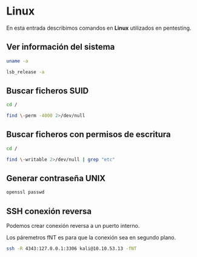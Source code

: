 
# Linux

En esta entrada describimos comandos en **Linux** utilizados en pentesting.

## Ver información del sistema

```bash
uname -a
```
```bash
lsb_release -a
```

## Buscar ficheros SUID

```bash
cd /
```

```bash
find \-perm -4000 2>/dev/null
```

## Buscar ficheros con permisos de escritura

```bash
cd /
```

```bash
find \-writable 2>/dev/null | grep "etc"
```

## Generar contraseña UNIX

```bash
openssl passwd
```

## SSH conexión reversa

Podemos crear conexión reversa a un puerto interno.

Los páremetros fNT es para que la conexión sea en segundo plano.

```bash
ssh -R 4343:127.0.0.1:3306 kali@10.10.53.13 -fNT
```
